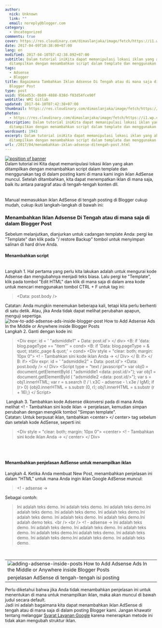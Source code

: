 ```yaml
---
author:
  nick: Unknown
  link: ""
  email: noreply@blogger.com
category:
  - Uncategorized
comments: true
cover: https://res.cloudinary.com/dimaslanjaka/image/fetch/https://i1.wp.com/4.bp.blogspot.com/-Z4TdEbpcxn0/UthBZXiyPYI/AAAAAAAAF40/nwthnaxPQuw/s1600/insert-adsense-into-blogger-post.png?zoom=1.5&ssl=1
date: 2017-04-09T10:38:00+07:00
lang: en
modified: 2017-04-10T07:42:38.092+07:00
subtitle: Dalam tutorial iniKita dapat memanipulasi lokasi iklan yang akan
  ditampilkan dengan menambahkan script dalam template dan menggunakan tag
tags:
  - Adsense
  - Blogger
title: Bagaimana Tambahkan Iklan Adsense Di Tengah atau di mana saja di dalam
  Blogger Post
type: post
uuid: 956ad53c-0b89-4888-838d-f03d54fce90f
webtitle: WMI Gitlab
updated: 2017-04-10T07:42:38+07:00
thumbnail: https://res.cloudinary.com/dimaslanjaka/image/fetch/https://i1.wp.com/4.bp.blogspot.com/-Z4TdEbpcxn0/UthBZXiyPYI/AAAAAAAAF40/nwthnaxPQuw/s1600/insert-adsense-into-blogger-post.png?zoom=1.5&ssl=1
photos:
  - https://res.cloudinary.com/dimaslanjaka/image/fetch/https://i1.wp.com/4.bp.blogspot.com/-Z4TdEbpcxn0/UthBZXiyPYI/AAAAAAAAF40/nwthnaxPQuw/s1600/insert-adsense-into-blogger-post.png?zoom=1.5&ssl=1
description: Dalam tutorial iniKita dapat memanipulasi lokasi iklan yang akan
  ditampilkan dengan menambahkan script dalam template dan menggunakan tag
wordcount: 1943
excerpt: Dalam tutorial iniKita dapat memanipulasi lokasi iklan yang akan
  ditampilkan dengan menambahkan script dalam template dan menggunakan tag
url: /2017/04/menambahkan-iklan-adsense-ditengah-post.html
---
```


<div dir="ltr" trbidi="on"><div class="separator"><a href="https://res.cloudinary.com/practicaldev/image/fetch/4.bp.blogspot.com/-Z4TdEbpcxn0/UthBZXiyPYI/AAAAAAAAF40/nwthnaxPQuw/s1600/insert-adsense-into-blogger-post.png?zoom=1.5&amp;ssl=1" imageanchor="1" rel="noopener noreferer nofollow"><img alt="position of banner" border="0" src="https://res.cloudinary.com/dimaslanjaka/image/fetch/https://res.cloudinary.com/practicaldev/image/fetch/4.bp.blogspot.com/-Z4TdEbpcxn0/UthBZXiyPYI/AAAAAAAAF40/nwthnaxPQuw/s1600/insert-adsense-into-blogger-post.png?zoom=1.5&amp;ssl=1" title="adsense positions"></a></div>Dalam tutorial ini&nbsp;<span class="notranslate">Kita dapat memanipulasi lokasi iklan yang akan ditampilkan dengan menambahkan script dalam template dan menggunakan tag di dalam posting kami di mana kami ingin iklan AdSense muncul.</span><span>&nbsp;</span><span class="notranslate">Setelah ditambahkan, kita dapat menempatkan iklan di mana saja, baik itu antara paragraf atau di tengah-tengah konten dll.</span><br><span class="notranslate"><br></span><br><div><span class="notranslate">Manual memasukkan iklan AdSense di tengah posting di Blogger cukup mudah, cukup ikuti langkah-langkah di bawah ini:</span></div><h3><span class="notranslate">Menambahkan Iklan Adsense Di Tengah atau di mana saja di dalam Blogger Post</span></h3><div><span class="notranslate">Sebelum melanjutkan, dianjurkan untuk cadangan template Anda: pergi ke "Template" dan klik pada "/ restore Backup" tombol untuk menyimpan salinan di hard drive Anda.</span></div><h4><span class="notranslate">Menambahkan script</span></h4><span class="notranslate"></span><br><div><span class="notranslate">Langkah 1. Hal pertama yang perlu kita lakukan adalah untuk mengurai kode Adsense</span><noindex>&nbsp;</noindex><span class="notranslate">dan mengubahnya menjadi teks biasa.</span>&nbsp;<span class="notranslate">Lalu pergi ke "Template", klik pada tombol "Edit HTML" dan klik di mana saja di dalam area kode untuk mencari menggunakan tombol CTRL + F untuk tag ini:</span></div><div><blockquote class="tr_bq"><span class="notranslate"><span><span>&lt;Data: post.body /&gt;</span></span></span></blockquote></div><div><span class="notranslate">Catatan: Anda mungkin menemukan beberapa kali, tetapi kita perlu berhenti di satu detik.</span>&nbsp;<span class="notranslate">Atau, jika Anda tidak dapat melihat perubahan apapun, menguji sepertiga.</span></div><div><img alt="how-to-add-adsense-ads-inside-blogger-post How to Add Adsense Ads In the Middle or Anywhere inside Blogger Posts" border="0" data-recalc-dims="1" scale="1.5" src-orig="https://res.cloudinary.com/dimaslanjaka/image/fetch/https://res.cloudinary.com/practicaldev/image/fetch/3.bp.blogspot.com/-txi86RJaWYk/Utg3xTPV_8I/AAAAAAAAF4Y/LTah2B86lYE/s1600/how-to-add-adsense-ads-inside-blogger-post.png?resize=500%2C307&amp;ssl=1" src="https://res.cloudinary.com/practicaldev/image/fetch/3.bp.blogspot.com/-txi86RJaWYk/Utg3xTPV_8I/AAAAAAAAF4Y/LTah2B86lYE/s1600/how-to-add-adsense-ads-inside-blogger-post.png?zoom=1.5&amp;resize=330%2C197&amp;ssl=1" srcset="https://res.cloudinary.com/practicaldev/image/fetch/3.bp.blogspot.com/-txi86RJaWYk/Utg3xTPV_8I/AAAAAAAAF4Y/LTah2B86lYE/s1600/how-to-add-adsense-ads-inside-blogger-post.png?zoom=1.5&amp;resize=330%2C197&amp;ssl=1" title="Bagaimana Tambahkan Iklan Adsense Di Tengah atau di mana saja di dalam Blogger Post"></div><div><span class="notranslate"></span></div><div><span class="notranslate">Langkah 2. Ganti dengan kode ini:</span></div><div><blockquote class="tr_bq"><span class="notranslate"><span class="notranslate">&lt;Div expr: id = ' "adsmiddle1" + Data: post.id'&gt; &lt;/ div&gt;</span><span>&nbsp;</span></span><span class="notranslate"><span class="notranslate">&lt;B: if 'data: blog.pageType == "item"' = cond&gt;</span><span>&nbsp;</span></span><span class="notranslate"><span class="notranslate">&lt;B: if 'Data: blog.pageType = &amp; quot; static_page &amp; quot;' = cond&gt;</span><span>&nbsp;</span></span><span class="notranslate"><span class="notranslate">&lt;Div style = "clear: both; margin: 10px 0"&gt;</span><span>&nbsp;</span></span><span class="notranslate"><span class="notranslate"><span>&lt;! - Tambahkan sini kode iklan Anda -&gt;</span></span><span>&nbsp;</span></span><span class="notranslate"><span class="notranslate">&lt;/ Div&gt;</span><span>&nbsp;</span></span><span class="notranslate"><span class="notranslate">&lt;/ B: if&gt;</span><span>&nbsp;</span></span><span class="notranslate"><span class="notranslate">&lt;/ B: if&gt;</span><span>&nbsp;</span></span><span class="notranslate"><span class="notranslate">&lt;Div expr: id = ' "adsmiddle2" + Data: post.id'&gt;</span><span>&nbsp;</span></span><span class="notranslate"><span class="notranslate">&lt;Data: post.body /&gt;</span><span>&nbsp;</span></span><span class="notranslate"><span class="notranslate">&lt;/ Div&gt;</span><span>&nbsp;</span></span><span class="notranslate"><span class="notranslate">&lt;Script type = "text / javascript"&gt;</span><span>&nbsp;</span></span><span class="notranslate"><span class="notranslate">var obj0 = document.getElementById ( "adsmiddle1 &lt;data: post.id/&gt;");</span><span>&nbsp;</span></span><span class="notranslate"><span class="notranslate">var obj1 = document.getElementById ( "adsmiddle2 &lt;data: post.id/&gt;");</span><span>&nbsp;</span></span><span class="notranslate"><span class="notranslate">var s = obj1.innerHTML;</span><span>&nbsp;</span></span><span class="notranslate"><span class="notranslate">var r = s.search (! / \ x3C - adsense - \ x3e / IgM);</span><span>&nbsp;</span></span><span class="notranslate"><span class="notranslate">if (r&gt; 0) {obj0.innerHTML = s.substr (0, r); obj1.innerHTML = s.substr (r + 16);}</span><span>&nbsp;</span></span><span class="notranslate"><span class="notranslate">&lt;/ Script&gt;</span></span></blockquote><blockquote class="tr_bq"></blockquote>&nbsp;<span>Langkah 3. Tambahkan kode Adsense dikonversi pada di mana Anda melihat</span><span>&nbsp;</span><span>&lt;! - Tambahkan sini kode iklan -&gt;</span><span>&nbsp;</span><span>penjelasan, kemudian simpan perubahan dengan mengklik tombol "Simpan template".</span><br><div><span class="notranslate">Catatan: Untuk berpusat iklan, tambahkan &lt;center&gt; &lt;/ center&gt; tag sebelum dan setelah kode AdSense, seperti ini:</span></div><blockquote class="tr_bq"><span class="notranslate"><span class="notranslate">&lt;Div style = "clear: both; margin: 10px 0"&gt;</span><span>&nbsp;</span></span><span class="notranslate"><span class="notranslate"><span>&lt;center&gt;</span></span><span>&nbsp;</span></span><span class="notranslate"><span class="notranslate"><span>&lt;! - Tambahkan sini kode iklan Anda -&gt;</span></span><span>&nbsp;</span></span><span class="notranslate"><span class="notranslate"><span>&lt;/ center&gt;</span></span><span>&nbsp;</span></span><span class="notranslate"><span class="notranslate">&lt;/ Div&gt;</span></span></blockquote><br><br><h4><span class="notranslate">Menambahkan penjelasan AdSense untuk menampilkan iklan</span></h4><div><span class="notranslate">Langkah 4. Ketika Anda membuat New Post, menambahkan penjelasan ini dalam "HTML" untuk mana Anda ingin iklan Google AdSense muncul:</span></div><blockquote class="tr_bq"><span class="notranslate"><span>&lt;! - adsense -&gt;</span></span></blockquote><div><span class="notranslate">Sebagai contoh:</span></div><blockquote class="tr_bq"><span class="notranslate"><span class="notranslate">Ini adalah teks demo.</span><span>&nbsp;</span><span class="notranslate">Ini adalah teks demo.</span><span>&nbsp;</span><span class="notranslate">Ini adalah teks demo.</span><span class="notranslate">Ini adalah teks demo.</span><span>&nbsp;</span><span class="notranslate">Ini adalah teks demo.</span><span>&nbsp;</span><span class="notranslate">Ini adalah teks demo.</span><span class="notranslate">Ini adalah teks demo.</span><span>&nbsp;</span><span class="notranslate">Ini adalah teks demo.</span><span>&nbsp;</span><span class="notranslate">Ini adalah teks demo.</span><span class="notranslate">Ini adalah demo teks. &lt;br /&gt; &lt;br /&gt;</span><span>&nbsp;</span></span><span class="notranslate"><span class="notranslate"><span>&lt;! - adsense -&gt;</span>&nbsp;Ini adalah teks demo.</span><span>&nbsp;</span><span class="notranslate">Ini adalah teks demo.</span><span>&nbsp;</span><span class="notranslate">Ini adalah teks demo.</span><span>&nbsp;</span><span class="notranslate">Ini adalah teks demo.</span><span>&nbsp;</span><span class="notranslate">Ini adalah teks demo.</span><span class="notranslate">Ini adalah teks demo.</span><span>&nbsp;</span><span class="notranslate">Ini adalah teks demo.</span><span>&nbsp;</span><span class="notranslate">Ini adalah teks demo.</span><span class="notranslate">Ini adalah teks demo.</span><span>&nbsp;</span><span class="notranslate">Ini adalah teks demo.</span></span></blockquote><div><br></div><table align="center" cellpadding="0" cellspacing="0" class="tr-caption-container"><tbody><tr><td><img alt="adding-adsense-inside-posts How to Add Adsense Ads In the Middle or Anywhere inside Blogger Posts" border="0" data-recalc-dims="1" scale="1.5" src-orig="https://res.cloudinary.com/dimaslanjaka/image/fetch/https://res.cloudinary.com/practicaldev/image/fetch/1.bp.blogspot.com/-hcAdKZfjRyg/Utg5FISx95I/AAAAAAAAF4k/ZbE-Dip3wkk/s1600/adding-adsense-inside-posts.png?resize=420%2C250&amp;ssl=1" src="https://res.cloudinary.com/practicaldev/image/fetch/1.bp.blogspot.com/-hcAdKZfjRyg/Utg5FISx95I/AAAAAAAAF4k/ZbE-Dip3wkk/s1600/adding-adsense-inside-posts.png?zoom=1.5&amp;resize=330%2C193&amp;ssl=1" srcset="https://res.cloudinary.com/practicaldev/image/fetch/1.bp.blogspot.com/-hcAdKZfjRyg/Utg5FISx95I/AAAAAAAAF4k/ZbE-Dip3wkk/s1600/adding-adsense-inside-posts.png?zoom=1.5&amp;resize=330%2C193&amp;ssl=1" title="Bagaimana Tambahkan Iklan Adsense Di Tengah atau di mana saja di dalam Blogger Post"></td></tr><tr><td class="tr-caption"><span class="notranslate">penjelasan AdSense di tengah-tengah isi posting</span></td></tr></tbody></table><div><span class="notranslate">Perlu diketahui bahwa jika Anda tidak menambahkan penjelasan ini untuk menentukan di mana untuk menampilkan iklan, maka akan muncul di bawah judul secara default.</span></div><div><span class="notranslate">Jadi ini adalah bagaimana kita dapat menambahkan iklan AdSense di tengah atau di mana saja di dalam posting Blogger kami.</span>&nbsp;<span class="notranslate">Jangan khawatir tentang melanggar</span>&nbsp;<noindex><span class="notranslate"><a href="http://translate.googleusercontent.com/translate_c?depth=1&amp;nv=1&amp;rurl=translate.google.com&amp;sl=auto&amp;sp=nmt4&amp;tl=id&amp;u=http://l3n4r0xblog.cf/out/aHR0cHM6Ly9hZGYubHkvMTEwMjQ1NjEvaHR0cHM6Ly9zdXBwb3J0Lmdvb2dsZS5jb20vYWRzZW5zZS9hbnN3ZXIvMTM1NDczNj9obD1lbiZhbXA7cmVmX3RvcGljPTEyNzE1MDg%3D&amp;usg=ALkJrhh5osxHpE2Dgf39CHkijm83ZVVAew" rel="noopener noreferer nofollow" target="_blank">Syarat Layanan Google</a></span>&nbsp;</noindex><span class="notranslate">karena menerapkan metode ini tidak akan mengubah struktur iklan.</span></div></div></div>